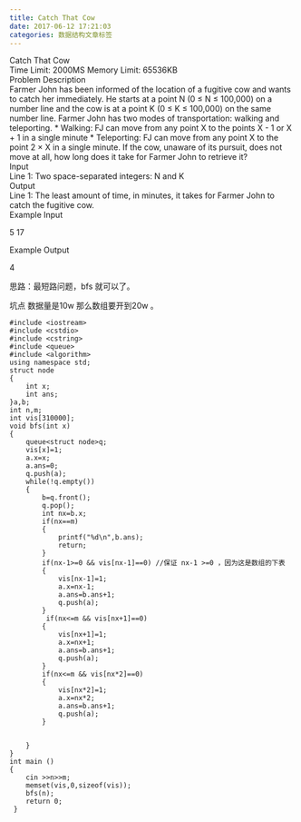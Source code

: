 ```yaml
---
title: Catch That Cow
date: 2017-06-12 17:21:03
categories: 数据结构文章标签
---
```

Catch That Cow  
Time Limit: 2000MS Memory Limit: 65536KB  
Problem Description  
Farmer John has been informed of the location of a fugitive cow and wants to
catch her immediately. He starts at a poi<!-- more -->nt N (0 ≤ N ≤ 100,000) on a number
line and the cow is at a point K (0 ≤ K ≤ 100,000) on the same number line.
Farmer John has two modes of transportation: walking and teleporting. *
Walking: FJ can move from any point X to the points X - 1 or X + 1 in a single
minute * Teleporting: FJ can move from any point X to the point 2 × X in a
single minute. If the cow, unaware of its pursuit, does not move at all, how
long does it take for Farmer John to retrieve it?  
Input  
Line 1: Two space-separated integers: N and K  
Output  
Line 1: The least amount of time, in minutes, it takes for Farmer John to
catch the fugitive cow.  
Example Input  
  
5 17  
  
Example Output  
  

4

思路：最短路问题，bfs 就可以了。

坑点 数据量是10w 那么数组要开到20w 。

    
    
    #include <iostream>
    #include <cstdio>
    #include <cstring>
    #include <queue>
    #include <algorithm>
    using namespace std;
    struct node
    {
        int x;
        int ans;
    }a,b;
    int n,m;
    int vis[310000];
    void bfs(int x)
    {
        queue<struct node>q;
        vis[x]=1;
        a.x=x;
        a.ans=0;
        q.push(a);
        while(!q.empty())
        {
            b=q.front();
            q.pop();
            int nx=b.x;
            if(nx==m)
            {
                printf("%d\n",b.ans);
                return;
            }
            if(nx-1>=0 && vis[nx-1]==0) //保证 nx-1 >=0 ，因为这是数组的下表
            {
                vis[nx-1]=1;
                a.x=nx-1;
                a.ans=b.ans+1;
                q.push(a);
            }
             if(nx<=m && vis[nx+1]==0)
            {
                vis[nx+1]=1;
                a.x=nx+1;
                a.ans=b.ans+1;
                q.push(a);
            }
            if(nx<=m && vis[nx*2]==0)
            {
                vis[nx*2]=1;
                a.x=nx*2;
                a.ans=b.ans+1;
                q.push(a);
            }
    
    
        }
    }
    int main ()
    {
        cin >>n>>m;
        memset(vis,0,sizeof(vis));
        bfs(n);
        return 0;
     }
    

  
  
  

